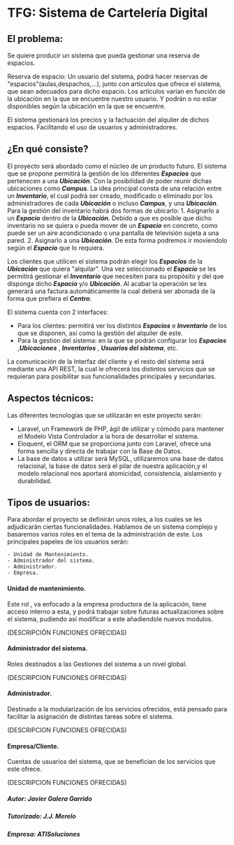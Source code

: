 # TFG: Sistema de Cartelería Digital

## El problema:

Se quiere producir un sistema que pueda gestionar una reserva de espacios.

Reserva de espacio: Un usuario del sistema, podrá hacer reservas de "espacios"(aulas,despachos,...), junto con artículos que ofrece el sistema, que sean adecuados para dicho espacio. Los artículos varían en función de la ubicación en la que se encuentre nuestro usuario. Y podrán o no estar disponibles según la ubicación en la que se encuentre.

El sistema gestionará los precios y la factuación del alquiler de dichos espacios. Facilitando el uso de usuarios y
administradores.

## ¿En qué consiste?

El proyecto será abordado como el núcleo de un producto futuro. El sistema que se propone permitirá la gestión de los diferentes ___Espacios___ que pertenecen a una ___Ubicación___. Con la posibilidad de poder reunir dichas ubicaciones como ___Campus___. La idea principal consta de una relación entre un ___Inventario___, el cual podrá ser creado, modificado o eliminado por los administradores de cada ___Ubicación___ o incluso ___Campus___, y una ___Ubicación___.
Para la gestión del inventario habrá dos formas de ubicarlo: 
    1. Asignarlo a un ___Espacio___ dentro de la ___Ubicación___. Debido a que es posible que dicho inventario no se quiera o pueda mover de un ___Espacio___ en concreto, como puede ser un aire acondicionado o una pantalla de televisión sujeta a una pared.
    2. Asignarlo a una ___Ubicación___. De esta forma podremos ir moviendolo según el ___Espacio___ que lo requiera.

Los clientes que utilicen el sistema podrán elegir los ___Espacios___ de la ___Ubicación___ que quiera "alquilar". Una vez seleccionado el ___Espacio___ se les permitirá gestionar el ___Inventario___ que necesiten para su propósito y del que disponga dicho ___Espacio___ y/o ___Ubicación___. Al acabar la operación se les generará una factura automáticamente la cual deberá ser abonada de la forma que prefiera el ___Centro___.


El sistema cuenta con 2 interfaces:

- Para los clientes: permitirá ver los distintos ___Espacios___ e ___Inventario___ de los que se disponen, así como la gestión del alquiler de este.  
- Para la gestion del sistema: en la que se podrán configurar los ___Espacios___ ,___Ubicaciones___ , ___Inventarios___ , ___Usuarios del sistema___, etc.

La comunicación de la Interfaz del cliente y el resto del sistema será mediante una API REST, la cual le ofrecerá los distintos servicios que se requieran para posibilitar sus funcionalidades principales y secundarias.

## Aspectos técnicos:

Las diferentes tecnologías que se utilizarán en este proyecto serán:

- Laravel, un Framework de PHP, ágil de utilizar y cómodo para mantener el Modelo Vista Controlador a la hora de desarrollar el sistema.
- Eloquent, el ORM que se proporciona junto con Laravel, ofrece una forma sencilla y directa de trabajar con la Base de Datos.
- La base de datos a utilizar será MySQL, utilizaremos una base de datos relacional, la base de datos será el pilar de nuestra aplicación,y el modelo relacional nos aportará atomicidad, consistencia, aislamiento y durabilidad.

## Tipos de usuarios:

Para abordar el proyecto se definirán unos roles, a los cuales se les adjudicarán ciertas funcionalidades. Hablamos de un sistema complejo y basaremos varios roles en el tema de la administración de este. Los principales papeles de los usuarios serán:

    - Unidad de Mantenimiento.
    - Administrador del sistema.
    - Administrador.
    - Empresa.

#### Unidad de mantenimiento.

Este rol , va enfocado a la empresa productora de la aplicación, tiene acceso interno a esta, y podrá trabajar sobre futuras actualizaciones sobre el sistema, pudiendo así modificar a este añadiendole nuevos modulos.

(DESCRIPCIÓN FUNCIONES OFRECIDAS)

#### Administrador del sistema.

Roles destinados a las Gestiones del sistema a un nivel global.

(DESCRIPCION FUNCIONES OFRECIDAS)

#### Administrador.

Destinado a la modularización de los servicios ofrecidos, está pensado para facilitar la asignación de distintas tareas sobre el sistema.

(DESCRIPCION FUNCIONES OFRECIDAS)

#### Empresa/Cliente.

Cuentas de usuarios del sistema, que se benefician de los servicios que este ofrece.

(DESCRIPCION FUNCIONES OFRECIDAS)

##### Autor: Javier Galera Garrido
##### Tutorizado: J.J. Merelo
##### Empresa: ATISoluciones